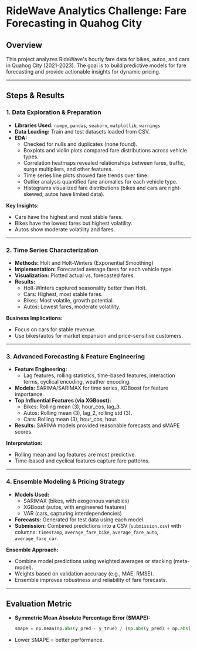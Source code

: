 # RideWave Analytics Challenge: Fare Forecasting in Quahog City

## Overview

This project analyzes RideWave's hourly fare data for bikes, autos, and cars in Quahog City (2021-2023). The goal is to build predictive models for fare forecasting and provide actionable insights for dynamic pricing.

---

## Steps & Results

### 1. Data Exploration & Preparation

- **Libraries Used:** `numpy`, `pandas`, `seaborn`, `matplotlib`, `warnings`
- **Data Loading:** Train and test datasets loaded from CSV.
- **EDA:** 
  - Checked for nulls and duplicates (none found).
  - Boxplots and violin plots compared fare distributions across vehicle types.
  - Correlation heatmaps revealed relationships between fares, traffic, surge multipliers, and other features.
  - Time series line plots showed fare trends over time.
  - Outlier analysis quantified fare anomalies for each vehicle type.
  - Histograms visualized fare distributions (bikes and cars are right-skewed; autos have limited data).

**Key Insights:**
- Cars have the highest and most stable fares.
- Bikes have the lowest fares but highest volatility.
- Autos show moderate volatility and fares.

---

### 2. Time Series Characterization

- **Methods:** Holt and Holt-Winters (Exponential Smoothing)
- **Implementation:** Forecasted average fares for each vehicle type.
- **Visualization:** Plotted actual vs. forecasted fares.
- **Results:** 
  - Holt-Winters captured seasonality better than Holt.
  - Cars: Highest, most stable fares.
  - Bikes: Most volatile, growth potential.
  - Autos: Lowest fares, moderate volatility.

**Business Implications:** 
- Focus on cars for stable revenue.
- Use bikes/autos for market expansion and price-sensitive customers.

---

### 3. Advanced Forecasting & Feature Engineering

- **Feature Engineering:**
  - Lag features, rolling statistics, time-based features, interaction terms, cyclical encoding, weather encoding.
- **Models:** SARIMA/SARIMAX for time series, XGBoost for feature importance.
- **Top Influential Features (via XGBoost):**
  - Bikes: Rolling mean (3), hour_cos, lag_3.
  - Autos: Rolling mean (3), lag_2, rolling std (3).
  - Cars: Rolling mean (3), hour_cos, hour.
- **Results:** SARIMA models provided reasonable forecasts and sMAPE scores.

**Interpretation:** 
- Rolling mean and lag features are most predictive.
- Time-based and cyclical features capture fare patterns.

---

### 4. Ensemble Modeling & Pricing Strategy

- **Models Used:**
  - SARIMAX (bikes, with exogenous variables)
  - XGBoost (autos, with engineered features)
  - VAR (cars, capturing interdependencies)
- **Forecasts:** Generated for test data using each model.
- **Submission:** Combined predictions into a CSV (`submission.csv`) with columns: `timestamp`, `average_fare_bike`, `average_fare_auto`, `average_fare_car`.

**Ensemble Approach:**
- Combine model predictions using weighted averages or stacking (meta-model).
- Weights based on validation accuracy (e.g., MAE, RMSE).
- Ensemble improves robustness and reliability of fare forecasts.

---

## Evaluation Metric

- **Symmetric Mean Absolute Percentage Error (SMAPE):**
  ```python
  smape = np.mean(np.abs(y_pred - y_true) / (np.abs(y_pred) + np.abs(y_true)))
  ```
- Lower SMAPE = better performance.
